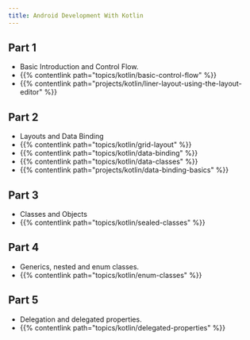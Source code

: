 ```yaml
---
title: Android Development With Kotlin
---
```


## Part 1

- Basic Introduction and Control Flow.
- {{% contentlink path="topics/kotlin/basic-control-flow" %}}
- {{% contentlink path="projects/kotlin/liner-layout-using-the-layout-editor" %}}

## Part 2

- Layouts and Data Binding
- {{% contentlink path="topics/kotlin/grid-layout" %}}
- {{% contentlink path="topics/kotlin/data-binding" %}}
- {{% contentlink path="topics/kotlin/data-classes" %}}
- {{% contentlink path="projects/kotlin/data-binding-basics" %}}

## Part 3

- Classes and Objects
- {{% contentlink path="topics/kotlin/sealed-classes" %}}

## Part 4

- Generics, nested and enum classes.
- {{% contentlink path="topics/kotlin/enum-classes" %}}

## Part 5

- Delegation and delegated properties.
- {{% contentlink path="topics/kotlin/delegated-properties" %}}
